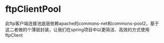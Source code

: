 # ftpClientPool
此ftp客户端连接池底层依赖apache的commons-net和commons-pool2，基于这二者做的个薄层封装，让我们在spring项目中以更简洁、高效的方式使用ftpClient
